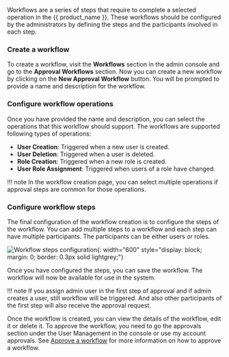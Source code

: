Workflows are a series of steps that require to complete a selected operation in the {{ product_name }}. These workflows
should be configured by the administrators by defining the steps and the participants involved in each step.

### Create a workflow

To create a workflow, visit the **Workflows** section in the admin console and go to the **Approval Workflows** section.
Now you can create a new workflow by clicking on the **New Approval Workflow** button. You will be prompted to provide a
 name and description for the workflow.

### Configure workflow operations

Once you have provided the name and description, you can select the operations that this workflow should support.
The workflows are supported following types of operations:

- **User Creation**: Triggered when a new user is created.
- **User Deletion**: Triggered when a user is deleted.
- **Role Creation**: Triggered when a new role is created.
- **User Role Assignment**: Triggered when users of a role have changed.

!!! note
    In the workflow creation page, you can select multiple operations if approval steps are common for those operations.

### Configure workflow steps

The final configuration of the workflow creation is to configure the steps of the workflow. You can add multiple steps to a workflow and each step can have multiple participants. The participants can be either users or roles.

![Workflow steps configuration]({{base_path}}/assets/img/guides/workflows/workflow-steps-configuration.png){: width="600" style="display: block; margin: 0; border: 0.3px solid lightgrey;"}

Once you have configured the steps, you can save the workflow. The workflow will now be available for use in the system.

!!! note
    If you assign admin user in the first step of approval and if admin creates a user, still workflow will be triggered.
    And also other participants of the first step will also receive the approval request.

Once the workflow is created, you can view the details of the workflow, edit it or delete it.
To approve the workflow, you need to go the approvals section under the User Management in the console or use my account approvals. See [Approve a workflow]({{base_path}}/guides/workflows/approve-workflow/) for more information on how to approve a workflow.
